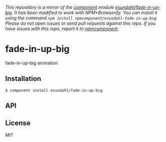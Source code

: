 *This repository is a mirror of the [component](http://component.io) module [esundahl/fade-in-up-big](http://github.com/esundahl/fade-in-up-big). It has been modified to work with NPM+Browserify. You can install it using the command `npm install npmcomponent/esundahl-fade-in-up-big`. Please do not open issues or send pull requests against this repo. If you have issues with this repo, report it to [npmcomponent](https://github.com/airportyh/npmcomponent).*

# fade-in-up-big

  fade-in-up-big animation

## Installation

    $ component install esundahl/fade-in-up-big

## API

   

## License

  MIT
